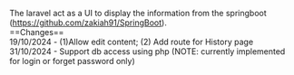 The laravel act as a UI to display the information from the springboot (https://github.com/zakiah91/SpringBoot).<br/>
==Changes==<br/>
19/10/2024 - (1)Allow edit content; (2) Add route for History page<br/>
31/10/2024 - Support db access using php (NOTE: currently implemented for login or forget password only)<br/>
